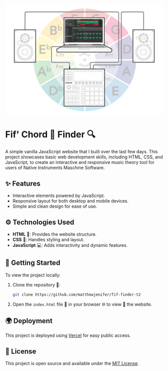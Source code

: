 ![Alt text](/images/MK3_frame1.png)

# Fif' Chord 🎹 Finder 🔍

A simple vanilla JavaScript website that I built over the last few days. This project showcases basic web development skills, including HTML, CSS, and JavaScript, to create an interactive  and responsive music theory tool for users of Native Instruments Maschine Software.

## ✨ Features

- Interactive  elements powered by JavaScript.
- Responsive  layout for both desktop and mobile devices.
- Simple and clean design for ease of use.

## ⚙️ Technologies Used

- **HTML** 📄: Provides the website structure.
- **CSS** 🎨: Handles styling and layout.
- **JavaScript** 💻: Adds interactivity and dynamic features.

## 🚀 Getting Started

To view the project locally:

1. Clone the repository 📂:
   ```sh
   git clone https://github.com/matthewjenifer/fif-finder-t2
   ```
2. Open the `index.html` file 📄 in your browser 🌐 to view 👀 the website.

## 🌍 Deployment

This project is deployed using [Vercel](https://vercel.com/) for easy public access.

## 📜 License

This project is open source and available under the [MIT License](📄).
